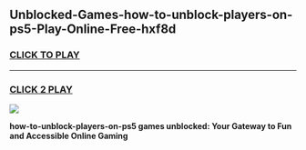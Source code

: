 
## Unblocked-Games-how-to-unblock-players-on-ps5-Play-Online-Free-hxf8d
<h3>
<a href="https://premium76.site?title=how-to-unblock-players-on-ps5&ref=26A">CLICK TO PLAY</a></h3>
<hr>

<h3>
<a href="https://premium76.site?title=how-to-unblock-players-on-ps5&ref=26A">CLICK 2 PLAY</a>
  
</h3>

<a href="https://premium76.site?title=how-to-unblock-players-on-ps5&ref=26A"><img src="https://clearcache.store/games.png"></a>


**how-to-unblock-players-on-ps5 games unblocked: Your Gateway to Fun and Accessible Online Gaming**
